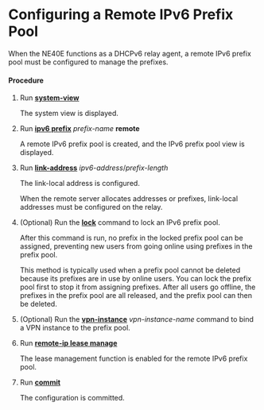 Configuring a Remote IPv6 Prefix Pool
=====================================

When the NE40E functions as a DHCPv6 relay agent, a remote IPv6 prefix pool must be configured to manage the prefixes.

#### Procedure

1. Run [**system-view**](cmdqueryname=system-view)
   
   
   
   The system view is displayed.
2. Run [**ipv6 prefix**](cmdqueryname=ipv6+prefix) *prefix-name* **remote**
   
   
   
   A remote IPv6 prefix pool is created, and the IPv6 prefix pool view is displayed.
3. Run [**link-address**](cmdqueryname=link-address) *ipv6-address*/*prefix-length*
   
   
   
   The link-local address is configured.
   
   
   
   When the remote server allocates addresses or prefixes, link-local addresses must be configured on the relay.
4. (Optional) Run the [**lock**](cmdqueryname=lock) command to lock an IPv6 prefix pool.
   
   
   
   After this command is run, no prefix in the locked prefix pool can be assigned, preventing new users from going online using prefixes in the prefix pool.
   
   This method is typically used when a prefix pool cannot be deleted because its prefixes are in use by online users. You can lock the prefix pool first to stop it from assigning prefixes. After all users go offline, the prefixes in the prefix pool are all released, and the prefix pool can then be deleted.
5. (Optional) Run the [**vpn-instance**](cmdqueryname=vpn-instance) *vpn-instance-name* command to bind a VPN instance to the prefix pool.
6. Run [**remote-ip lease manage**](cmdqueryname=remote-ip+lease+manage)
   
   
   
   The lease management function is enabled for the remote IPv6 prefix pool.
7. Run [**commit**](cmdqueryname=commit)
   
   
   
   The configuration is committed.